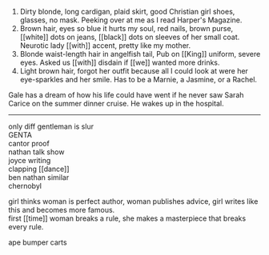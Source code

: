 1. Dirty blonde, long cardigan, plaid skirt, good Christian girl shoes, glasses, no mask. Peeking over at me as I read Harper's Magazine.  
2. Brown hair, eyes so blue it hurts my soul, red nails, brown purse, [[white]] dots on jeans, [[black]] dots on sleeves of her small coat. Neurotic lady [[with]] accent, pretty like my mother.  
3. Blonde waist-length hair in angelfish tail, Pub on [[King]] uniform, severe eyes. Asked us [[with]] disdain if [[we]] wanted more drinks.  
4. Light brown hair, forgot her outfit because all I could look at were her eye-sparkles and her smile. Has to be a Marnie, a Jasmine, or a Rachel.

Gale has a dream of how his life could have went if he never saw Sarah Carice on the summer dinner cruise. He wakes up in the hospital.

* * *
only diff gentleman is slur  
GENTA  
cantor proof  
nathan talk show  
joyce writing  
clapping [[dance]]  
ben nathan similar  
chernobyl  
  
girl thinks woman is perfect author, woman publishes advice, girl writes like this and becomes more famous.  
first [[time]] woman breaks a rule, she makes a masterpiece that breaks every rule.  
  
ape bumper carts